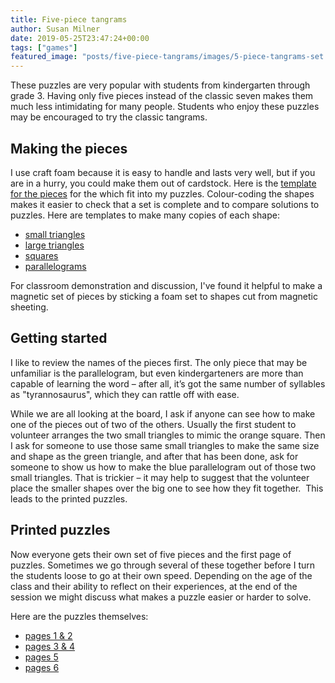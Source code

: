 ```yaml
---
title: Five-piece tangrams
author: Susan Milner
date: 2019-05-25T23:47:24+00:00
tags: ["games"]
featured_image: "posts/five-piece-tangrams/images/5-piece-tangrams-set.jpg"
---
```

These puzzles are very popular with students from kindergarten through grade 3. Having only five pieces instead of the classic seven makes them much less intimidating for many people. Students who enjoy these puzzles may be encouraged to try the classic tangrams.

## Making the pieces
I use craft foam because it is easy to handle and lasts very well, but if you
are in a hurry, you could make them out of cardstock. Here is the [template for
the pieces](/wp-content/uploads/2019/05/tmplate-5-piece-tangrams.pdf) for the
which fit into my puzzles.  Colour-coding the shapes makes it easier to check
that a set is complete and to compare solutions to puzzles. Here are templates
to make many copies of each shape:
 * [small triangles](/wp-content/uploads/2019/05/template-sml-triangles.pdf)
 * [large triangles](/wp-content/uploads/2019/05/template-big-triangles.pdf)
 * [squares](/wp-content/uploads/2019/05/template-squares.pdf)
 * [parallelograms](/wp-content/uploads/2019/05/template-parallelograms.pdf)

For classroom demonstration and discussion, I've found it helpful to make a
magnetic set of pieces by sticking a foam set to shapes cut from magnetic
sheeting.

## Getting started
I like to review the names of the pieces first. The only piece that may be
unfamiliar is the parallelogram, but even kindergarteners are more than capable
of learning the word – after all, it’s got the same number of syllables as
"tyrannosaurus", which they can rattle off with ease.

While we are all looking at the board, I ask if anyone can see how to make one
of the pieces out of two of the others. Usually the first student to volunteer
arranges the two small triangles to mimic the orange square. Then I ask for
someone to use those same small triangles to make the same size and shape as the
green triangle, and after that has been done, ask for someone to show us how to
make the blue parallelogram out of those two small triangles. That is trickier –
it may help to suggest that the volunteer place the smaller shapes over the big
one to see how they fit together.  This leads to the printed puzzles.

## Printed puzzles
Now everyone gets their own set of five pieces and the first page of puzzles.
Sometimes we go through several of these together before I turn the students
loose to go at their own speed. Depending on the age of the class and their
ability to reflect on their experiences, at the end of the session we might
discuss what makes a puzzle easier or harder to solve.

Here are the puzzles themselves:

 * [pages 1 & 2](/wp-content/uploads/2019/05/5-piece-tangrams-p-12.pdf)
 * [pages 3 & 4](/wp-content/uploads/2019/05/5-piece-tangrams-p-34.pdf)
 * [pages 5](/wp-content/uploads/2019/05/5-piece-tangrams-p-5.pdf)
 * [pages 6](/wp-content/uploads/2019/05/5-piece-tangrams-p-6.pdf)
